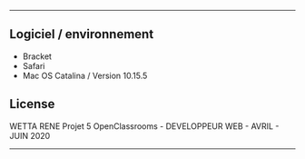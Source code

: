 **************************************************************
## Logiciel / environnement
- Bracket
- Safari
- Mac OS Catalina / Version 10.15.5

## License
WETTA RENE
Projet 5 OpenClassrooms -  DEVELOPPEUR WEB - AVRIL - JUIN 2020
**************************************************************